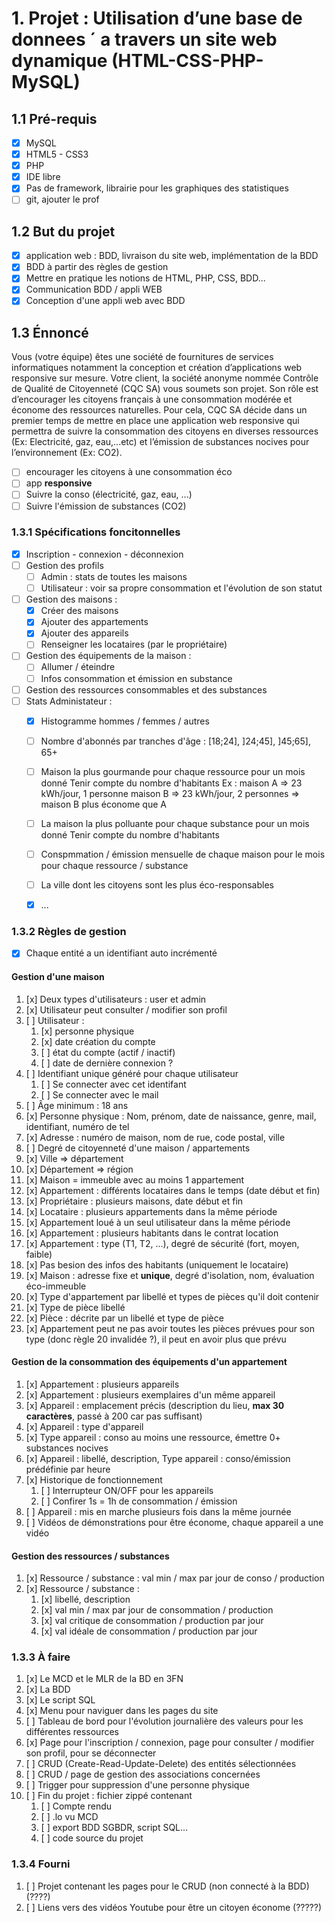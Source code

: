 # 1. Projet : Utilisation d’une base de donnees ´ a travers un site web dynamique (HTML-CSS-PHP-MySQL)

## 1.1 Pré-requis

- [x] MySQL
- [x] HTML5 - CSS3
- [x] PHP
- [x] IDE libre
- [x] Pas de framework, librairie pour les graphiques des statistiques
- [ ] git, ajouter le prof

## 1.2 But du projet

- [x] application web : BDD, livraison du site web, implémentation de la BDD
- [x] BDD à partir des règles de gestion
- [x] Mettre en pratique les notions de HTML, PHP, CSS, BDD...
- [x] Communication BDD / appli WEB
- [x] Conception d'une appli web avec BDD

## 1.3 Énnoncé

Vous (votre équipe) êtes une société de fournitures de services informatiques notamment la conception et création d’applications web responsive sur mesure.
Votre client, la société anonyme nommée Contrôle de Qualité de Citoyenneté (CQC SA) vous soumets son projet.
Son rôle est d’encourager les citoyens français à une consommation modérée et économe des ressources naturelles.
Pour cela, CQC SA décide dans un premier temps de mettre en place une application web responsive qui permettra de suivre la consommation des citoyens en diverses ressources (Ex: Electricité, gaz, eau,...etc) et l’émission de substances nocives pour l’environnement
(Ex: CO2).

- [ ] encourager les citoyens à une consommation éco
- [ ] app **responsive**
- [ ] Suivre la conso (électricité, gaz, eau, ...)
- [ ] Suivre l'émission de substances (CO2)

### 1.3.1 Spécifications foncitonnelles

- [x] Inscription - connexion - déconnexion
- [ ] Gestion des profils
  - [ ] Admin : stats de toutes les maisons
  - [ ] Utilisateur : voir sa propre consommation et l'évolution de son statut
- [ ] Gestion des maisons :
  - [x] Créer des maisons
  - [x] Ajouter des appartements
  - [x] Ajouter des appareils
  - [ ] Renseigner les locataires (par le propriétaire)
- [ ] Gestion des équipements de la maison :
  - [ ] Allumer / éteindre
  - [ ] Infos consommation et émission en substance
- [ ] Gestion des ressources consommables et des substances
- [ ] Stats Administateur :
  - [x] Histogramme hommes / femmes / autres
  - [ ] Nombre d'abonnés par tranches d'âge : [18;24], ]24;45], ]45;65], 65+
  - [ ] Maison la plus gourmande pour chaque ressource pour un mois donné
		Tenir compte du nombre d'habitants
		Ex :
			maison A => 23 kWh/jour, 1 personne
			maison B => 23 kWh/jour, 2 personnes
			=> maison B plus économe que A
  - [ ] La maison la plus polluante pour chaque substance pour un mois donné
		Tenir compte du nombre d'habitants
  - [ ] Conspmmation / émission mensuelle de chaque maison pour le mois pour chaque ressource / substance
  - [ ] La ville dont les citoyens sont les plus éco-responsables
  - [x] ...


### 1.3.2 Règles de gestion

- [x] Chaque entité a un identifiant auto incrémenté



#### Gestion d'une maison

1. [x] Deux types d'utilisateurs : user et admin
2. [x] Utilisateur peut consulter / modifier son profil
3. [ ] Utilisateur :
   1. [x] personne physique
   2. [x] date création du compte
   3. [ ] état du compte (actif / inactif)
   4. [ ] date de dernière connexion ?
4. [ ] Identifiant unique généré pour chaque utilisateur
   1. [ ] Se connecter avec cet identifant
   2. [ ] Se connecter avec le mail
5. [ ] Âge minimum : 18 ans
6. [x] Personne physique : Nom, prénom, date de naissance, genre, mail, identifiant, numéro de tel
7. [x] Adresse : numéro de maison, nom de rue, code postal, ville
8. [ ] Degré de citoyenneté d'une maison / appartements
9.  [x] Ville => département
10. [x] Département => région
11. [x] Maison = immeuble avec au moins 1 appartement
12. [x] Appartement : différents locataires dans le temps (date début et fin)
13. [x] Propriétaire  : plusieurs maisons, date début et fin
14. [x] Locataire : plusieurs appartements dans la même période
15. [x] Appartement loué à un seul utilisateur dans la même période
16. [x] Appartement : plusieurs habitants dans le contrat location
17. [x] Appartement : type (T1, T2, ...), degré de sécurité (fort, moyen, faible)
18. [x] Pas besion des infos des habitants (uniquement le locataire)
19. [x] Maison : adresse fixe et **unique**, degré d'isolation, nom, évaluation éco-immeuble
20. [x] Type d'appartement par libellé et types de pièces qu'il doit contenir
21. [x] Type de pièce libellé
22. [x] Pièce : décrite par un libellé et type de pièce
23. [x] Appartement peut ne pas avoir toutes les pièces prévues pour son type (donc règle 20 invalidée ?), il peut en avoir plus que prévu

#### Gestion de la consommation des équipements d'un appartement

1. [x] Appartement : plusieurs appareils
2. [x] Appartement : plusieurs exemplaires d'un même appareil
3. [x] Appareil : emplacement précis (description du lieu, **max 30 caractères**, passé à 200 car pas suffisant)
4. [x] Appareil : type d'appareil
5. [x] Type appareil : conso au moins une ressource, émettre 0+ substances nocives
6. [x] Appareil : libellé, description, Type appareil : conso/émission prédéfinie par heure
7. [x] Historique de fonctionnement
   1. [ ] Interrupteur ON/OFF pour les appareils
   2. [ ] Confirer 1s = 1h de consommation / émission
8. [ ] Appareil : mis en marche plusieurs fois dans la même journée
9. [ ] Vidéos de démonstrations pour être économe, chaque appareil a une vidéo

#### Gestion des ressources / substances

1. [x] Ressource / substance : val min / max par jour de conso / production
2. [x] Ressource / substance :
   1. [x] libellé, description
   2. [x] val min / max par jour de consommation / production
   3. [x] val critique de consommation / production par jour
   4. [x] val idéale de consommation / production par jour

### 1.3.3 À faire

1. [x] Le MCD et le MLR de la BD en 3FN
2. [x] La BDD
3. [x] Le script SQL
4. [x] Menu pour naviguer dans les pages du site
5. [ ] Tableau de bord pour l'évolution journalière des valeurs pour les différentes ressources
6. [x] Page pour l'inscription / connexion, page pour consulter / modifier son profil, pour se déconnecter
7. [ ] CRUD (Create-Read-Update-Delete) des entités sélectionnées
8. [ ] CRUD / page de gestion des associations concernées
9. [ ] Trigger pour suppression d'une personne physique
10. [ ] Fin du projet : fichier zippé contenant
    1.  [ ] Compte rendu
    2.  [ ] .lo vu MCD
    3.  [ ] export BDD SGBDR, script SQL...
    4.  [ ] code source du projet

### 1.3.4 Fourni

1. [ ] Projet contenant les pages pour le CRUD (non connecté à la BDD) (????)
2. [ ] Liens vers des vidéos Youtube pour être un citoyen économe (?????)
